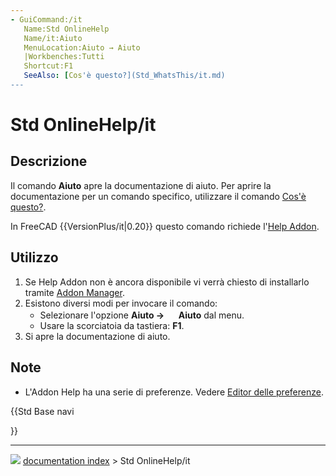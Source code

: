 ```yaml
---
- GuiCommand:/it
   Name:Std OnlineHelp
   Name/it:Aiuto
   MenuLocation:Aiuto → Aiuto
   |Workbenches:Tutti
   Shortcut:F1
   SeeAlso: [Cos'è questo?](Std_WhatsThis/it.md)
---
```


# Std OnlineHelp/it



## Descrizione

Il comando **Aiuto** apre la documentazione di aiuto. Per aprire la documentazione per un comando specifico, utilizzare il comando [Cos\'è questo?](Std_WhatsThis/it.md).

In FreeCAD {{VersionPlus/it|0.20}} questo comando richiede l\'[Help Addon](https://github.com/FreeCAD/FreeCAD-Help).



## Utilizzo

1.  Se Help Addon non è ancora disponibile vi verrà chiesto di installarlo tramite [Addon Manager](Std_AddonMgr/it.md).
2.  Esistono diversi modi per invocare il comando:
    -   Selezionare l\'opzione **Aiuto → <img src="images/Std_OnlineHelp.svg" width=16px> Aiuto** dal menu.
    -   Usare la scorciatoia da tastiera: **F1**.
3.  Si apre la documentazione di aiuto.



## Note

-   L\'Addon Help ha una serie di preferenze. Vedere [Editor delle preferenze](Preferences_Editor/it#Aiuto.md).





{{Std Base navi

}}



---
![](images/Right_arrow.png) [documentation index](../README.md) > Std OnlineHelp/it
